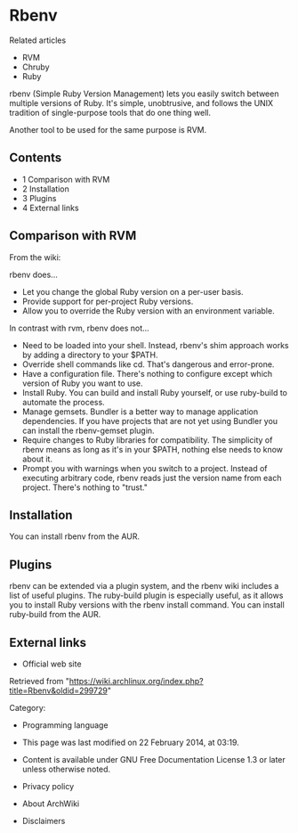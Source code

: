 Rbenv
=====

Related articles

-   RVM
-   Chruby
-   Ruby

rbenv (Simple Ruby Version Management) lets you easily switch between
multiple versions of Ruby. It's simple, unobtrusive, and follows the
UNIX tradition of single-purpose tools that do one thing well.

Another tool to be used for the same purpose is RVM.

Contents
--------

-   1 Comparison with RVM
-   2 Installation
-   3 Plugins
-   4 External links

Comparison with RVM
-------------------

From the wiki:

rbenv does...

-   Let you change the global Ruby version on a per-user basis.
-   Provide support for per-project Ruby versions.
-   Allow you to override the Ruby version with an environment variable.

In contrast with rvm, rbenv does not...

-   Need to be loaded into your shell. Instead, rbenv's shim approach
    works by adding a directory to your $PATH.
-   Override shell commands like cd. That's dangerous and error-prone.
-   Have a configuration file. There's nothing to configure except which
    version of Ruby you want to use.
-   Install Ruby. You can build and install Ruby yourself, or use
    ruby-build to automate the process.
-   Manage gemsets. Bundler is a better way to manage application
    dependencies. If you have projects that are not yet using Bundler
    you can install the rbenv-gemset plugin.
-   Require changes to Ruby libraries for compatibility. The simplicity
    of rbenv means as long as it's in your $PATH, nothing else needs to
    know about it.
-   Prompt you with warnings when you switch to a project. Instead of
    executing arbitrary code, rbenv reads just the version name from
    each project. There's nothing to "trust."

Installation
------------

You can install rbenv from the AUR.

Plugins
-------

rbenv can be extended via a plugin system, and the rbenv wiki includes a
list of useful plugins. The ruby-build plugin is especially useful, as
it allows you to install Ruby versions with the rbenv install command.
You can install ruby-build from the AUR.

External links
--------------

-   Official web site

Retrieved from
"https://wiki.archlinux.org/index.php?title=Rbenv&oldid=299729"

Category:

-   Programming language

-   This page was last modified on 22 February 2014, at 03:19.
-   Content is available under GNU Free Documentation License 1.3 or
    later unless otherwise noted.
-   Privacy policy
-   About ArchWiki
-   Disclaimers
